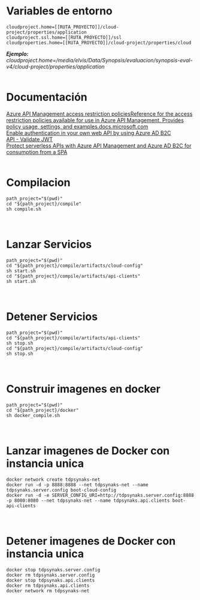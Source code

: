 # **Variables de entorno**
```
cloudproject.home=[[RUTA_PROYECTO]]/cloud-project/properties/application
cloudproject.ssl.home=[[RUTA_PROYECTO]]/ssl
cloudproperties.home=[[RUTA_PROYECTO]]/cloud-project/properties/cloud
```
***Ejemplo:*** *cloudproject.home=/media/elvis/Data/Synopsis/evaluacion/synopsis-eval-v4/cloud-project/properties/application*
<br/><br/>

# **Documentación**
[Azure API Management access restriction policiesReference for the access restriction policies available for use in Azure API Management. Provides policy usage, settings, and examples.docs.microsoft.com](https://docs.microsoft.com/en-us/azure/api-management/api-management-access-restriction-policies#ValidateJWT)\
[Enable authentication in your own web API by using Azure AD B2C](https://docs.microsoft.com/en-us/azure/active-directory-b2c/enable-authentication-web-api?tabs=csharpclient)\
[API - Validate JWT](https://docs.microsoft.com/en-us/azure/api-management/api-management-access-restriction-policies#ValidateJWT)
<br/>
[Protect serverless APIs with Azure API Management and Azure AD B2C for consumption from a SPA](https://docs.microsoft.com/en-us/azure/api-management/howto-protect-backend-frontend-azure-ad-b2c)
<br/><br/>

# **Compilacion**
```
path_project="$(pwd)"
cd "${path_project}/compile"
sh compile.sh
```
<br/>

# **Lanzar Servicios**
```
path_project="$(pwd)"
cd "${path_project}/compile/artifacts/cloud-config"
sh start.sh
cd "${path_project}/compile/artifacts/api-clients"
sh start.sh
```
<br/>

# **Detener Servicios**
```
path_project="$(pwd)"
cd "${path_project}/compile/artifacts/api-clients"
sh stop.sh
cd "${path_project}/compile/artifacts/cloud-config"
sh stop.sh
```
<br/>

# **Construir imagenes en docker**
```
path_project="$(pwd)"
cd "${path_project}/docker"
sh docker_compile.sh
```
<br/>

# **Lanzar imagenes de Docker con instancia unica**
```
docker network create tdpsynaks-net
docker run -d -p 8888:8888 --net tdpsynaks-net --name tdpsynaks.server.config boot-cloud-config
docker run -d -e SERVER_CONFIG_URI=http://tdpsynaks.server.config:8888 -p 8080:8080 --net tdpsynaks-net --name tdpsynaks.api.clients boot-api-clients
```
<br/>

# **Detener imagenes de Docker con instancia unica**
```
docker stop tdpsynaks.server.config
docker rm tdpsynaks.server.config
docker stop tdpsynaks.api.clients
docker rm tdpsynaks.api.clients
docker network rm tdpsynaks-net
```